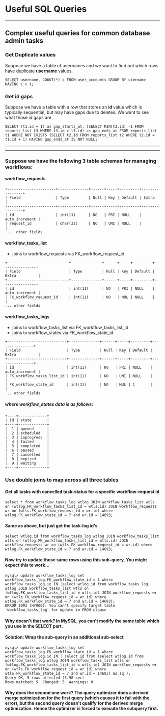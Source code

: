 # Useful SQL Queries
---

## Complex useful queries for common database admin tasks

### Get Duplicate values
Suppose we have a table of usernames and we want to find out which rows have duplicate **username** values.
```
SELECT username, COUNT(*) c FROM user_accounts GROUP BY username HAVING c > 1;
```

### Get id gaps
Suppose we have a table with a row that stores an **id** value which is typically sequential, but may have gaps due to deletes. We want to see what those id gaps are.
```
SELECT (t1.id + 1) as gap_starts_at, (SELECT MIN(t3.id) -1 FROM reports_list t3 WHERE t3.id > t1.id) as gap_ends_at FROM reports_list t1 WHERE NOT EXISTS (SELECT t2.id FROM reports_list t2 WHERE t2.id = t1.id + 1) HAVING gap_ends_at IS NOT NULL;
```

---
---

### Suppose we have the following 3 table schemas for managing workflows:
  
#### workflow_requests
```
+----------------------+--------------+------+-----+---------+----------------+
| Field                | Type         | Null | Key | Default | Extra          |
+----------------------+--------------+------+-----+---------+----------------+
| id                   | int(11)      | NO   | PRI | NULL    | auto_increment |
| request_id           | char(32)     | NO   | UNI | NULL    |                |
.... other fields
```

#### workflow_tasks_list  
 * joins to workflow_requests via FK_workflow_request_id
```
+----------------------------+--------------+------+-----+---------+----------------+
| Field                      | Type         | Null | Key | Default | Extra          |
+----------------------------+--------------+------+-----+---------+----------------+
| id                         | int(11)      | NO   | PRI | NULL    | auto_increment |
| FK_workflow_request_id     | int(11)      | NO   | MUL | NULL    |                |
... other fields
```

#### workflow_tasks_logs  
 * joins to workflow_tasks_list via FK_workflow_tasks_list_id
 * joins to workflow_states via FK_workflow_state_id
```
+---------------------------+--------------+------+-----+---------+----------------+
| Field                     | Type         | Null | Key | Default | Extra          |
+---------------------------+--------------+------+-----+---------+----------------+
| id                        | int(11)      | NO   | PRI | NULL    | auto_increment |
| FK_workflow_tasks_list_id | int(11)      | NO   | UNI | NULL    |                |
| FK_workflow_state_id      | int(11)      | NO   | MUL | 1       |                |
... other fields
```

##### where **workflow_states** data is as follows:
```
+----+-------------+
| id | state       |
+----+-------------+
|  1 | queued      |
|  2 | scheduled   | 
|  3 | inprogress  |
|  4 | failed      |
|  5 | completed   |
|  6 | paused      |
|  7 | cancelled   |
|  8 | expired     |
|  9 | waiting     |
+----+-------------+
```

### Use double joins to map across all three tables

#### Get all tasks with cancelled task-status for a specific workflow-request id
```
select * from workflow_tasks_log wtlog JOIN workflow_tasks_list wtls on (wtlog.FK_workflow_tasks_list_id = wtls.id) JOIN workflow_requests wr on (wtls.FK_workflow_request_id = wr.id) where wtlog.FK_workflow_state_id = 7 and wr.id = 14693;
```

#### Same as above, but just get the task-log id's
```
select wtlog.id from workflow_tasks_log wtlog JOIN workflow_tasks_list wtls on (wtlog.FK_workflow_tasks_list_id = wtls.id) JOIN workflow_requests wr on (wtls.FK_workflow_request_id = wr.id) where wtlog.FK_workflow_state_id = 7 and wr.id = 14693;
```

#### Now try to update those same rows using this sub-query. You might expect this to work...
```
mysql> update workflow_tasks_log set workflow_tasks_log.FK_workflow_state_id = 1 where workflow_tasks_log.id IN (select wtlog.id from workflow_tasks_log wtlog JOIN workflow_tasks_list wtls on (wtlog.FK_workflow_tasks_list_id = wtls.id) JOIN workflow_requests wr on (wtls.FK_workflow_request_id = wr.id) where wtlog.FK_workflow_state_id = 7 and wr.id = 14693);
ERROR 1093 (HY000): You can't specify target table 'workflow_tasks_log' for update in FROM clause
```

#### Why doesn't that work? In MySQL, you can't modify the same table which you use in the SELECT part.

#### Solution: Wrap the sub-query in an additional sub-select
```
mysql> update workflow_tasks_log set workflow_tasks_log.FK_workflow_state_id = 1 where workflow_tasks_log.id IN ( select id from (select wtlog.id from workflow_tasks_log wtlog JOIN workflow_tasks_list wtls on (wtlog.FK_workflow_tasks_list_id = wtls.id) JOIN workflow_requests wr on (wtls.FK_workflow_request_id = wr.id) where wtlo.FK_workflow_state_id = 7 and wr.id = 14693) as sq );
Query OK, 5 rows affected (3.98 sec)
Rows matched: 5  Changed: 5  Warnings: 0
```

#### Why does the second one work? The query optimizer does a derived merge optimization for the first query (which causes it to fail with the error), but the second query doesn't qualify for the derived merge optimization. Hence the optimizer is forced to execute the subquery first.
